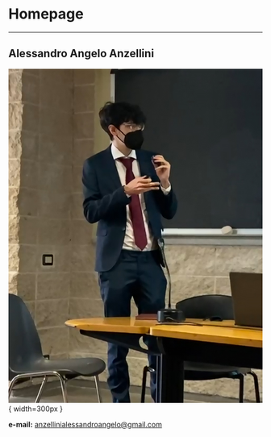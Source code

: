# Homepage

---

## Alessandro Angelo Anzellini

![Profile](media/pg.jpg){ width=300px }


**e-mail:** anzellinialessandroangelo@gmail.com
